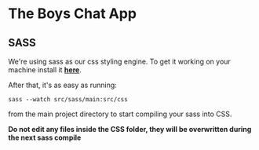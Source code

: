 # The Boys Chat App

## SASS

We're using sass as our css styling engine. To get it working on your machine install it [**here**](http://sass-lang.com/install).

After that, it's as easy as running:

`sass --watch src/sass/main:src/css`

from the main project directory to start compiling your sass into CSS.

**Do not edit any files inside the CSS folder, they will be overwritten during the next sass compile**
